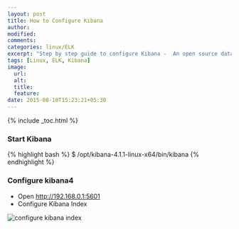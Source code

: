 ```yaml
---
layout: post
title: How to Configure Kibana
author:
modified:
comments:
categories: linux/ELK
excerpt: "Step by step guide to configure Kibana -  An open source data visualization plugin for Elasticsearch."
tags: [Linux, ELK, Kibana]
image:
  url:
  alt:
  title:
  feature:
date: 2015-08-18T15:23:21+05:30
---
```


{% include _toc.html %}

### Start Kibana
{% highlight bash %}
$ /opt/kibana-4.1.1-linux-x64/bin/kibana
{% endhighlight %}

### Configure kibana4

* Open http://192.168.0.1:5601
* Configure Kibana Index

<img alt="configure kibana index" src="https://cloud.githubusercontent.com/assets/1223371/9403671/bc0a6d82-4806-11e5-93cc-158094161735.png">
